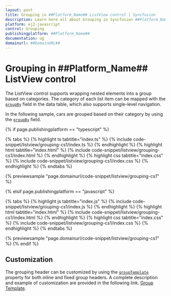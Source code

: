 ```yaml
---
layout: post
title: Grouping in ##Platform_Name## ListView control | Syncfusion
description: Learn here all about Grouping in Syncfusion ##Platform_Name## ListView control of Syncfusion Essential JS 2 and more.
platform: ej2-javascript
control: Grouping 
publishingplatform: ##Platform_Name##
documentation: ug
domainurl: ##DomainURL##
---
```


# Grouping in ##Platform_Name## ListView control

The ListView control supports wrapping nested elements into a group based on categories. The category of each list item can be mapped with the [`groupBy`](../api/list-view/fieldSettingsModel/#groupby) field in the data table, which also supports single-level navigation.

In the following sample, cars are grouped based on their category by using the [`groupBy`](../api/list-view/fieldSettingsModel/#groupby) field.

{% if page.publishingplatform == "typescript" %}

 {% tabs %}
{% highlight ts tabtitle="index.ts" %}
{% include code-snippet/listview/grouping-cs1/index.ts %}
{% endhighlight %}
{% highlight html tabtitle="index.html" %}
{% include code-snippet/listview/grouping-cs1/index.html %}
{% endhighlight %}
{% highlight css tabtitle="index.css" %}
{% include code-snippet/listview/grouping-cs1/index.css %}
{% endhighlight %}
{% endtabs %}

{% previewsample "page.domainurl/code-snippet/listview/grouping-cs1" %}

{% elsif page.publishingplatform == "javascript" %}

{% tabs %}
{% highlight js tabtitle="index.js" %}
{% include code-snippet/listview/grouping-cs1/index.js %}
{% endhighlight %}
{% highlight html tabtitle="index.html" %}
{% include code-snippet/listview/grouping-cs1/index.html %}
{% endhighlight %}
{% highlight css tabtitle="index.css" %}
{% include code-snippet/listview/grouping-cs1/index.css %}
{% endhighlight %}
{% endtabs %}

{% previewsample "page.domainurl/code-snippet/listview/grouping-cs1" %}
{% endif %}

## Customization

The grouping header can be customized by using the [`groupTemplate`](../api/list-view/#grouptemplate) property for both inline and fixed group headers. A complete description and example of customization are provided in the following link. [Group Template](./customizing-templates#group-template).